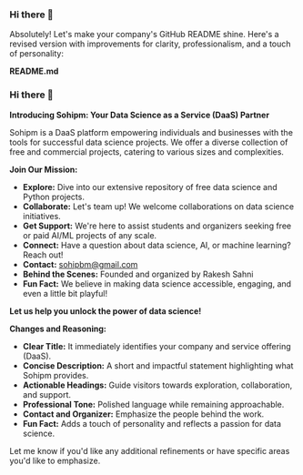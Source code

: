 ### Hi there 👋

<!--
**sohipm/sohipm** is a ✨ Data Science As a Service ✨ platform alongwith lots of free and commerically use small and big project for everyone.
Here are some ideas to get you started:

- 🔭 we're currently working on to provideing lot's of data science and python small and big project in free.
- 👯 I’m looking to collaborate on any data science related project that a particular people wannt to server project in free for everyone.
- 🤔 I’m looking for help with student or a organizer who need free or paid small or big project related AI ML project.
- 💬 Ask me about Data Science, AI & Machine Learing
- 📫 How to reach me: sohipbm@gmail.com
- 😄 Organized by meaning: Rakesh Sahni
- ⚡ Fun fact: Do some fun with AI or pythonic code and play around that.
-->


Absolutely! Let's make your company's GitHub README shine. Here's a revised version with improvements for clarity, professionalism, and a touch of personality:

**README.md**

### Hi there 👋

**Introducing Sohipm: Your Data Science as a Service (DaaS) Partner**

Sohipm is a DaaS platform empowering individuals and businesses with the tools for successful data science projects. We offer a diverse collection of free and commercial projects, catering to various sizes and complexities.

**Join Our Mission:**

* **Explore:** Dive into our extensive repository of free data science and Python projects.
* **Collaborate:** Let's team up! We welcome collaborations on data science initiatives.
* **Get Support:** We're here to assist students and organizers seeking free or paid AI/ML projects of any scale. 
* **Connect:**  Have a question about data science, AI, or machine learning?  Reach out!
* **Contact:** sohipbm@gmail.com
* **Behind the Scenes:** Founded and organized by Rakesh Sahni
* **Fun Fact:**  We believe in making data science accessible, engaging, and even a little bit playful!

**Let us help you unlock the power of data science!** 

**Changes and Reasoning:**

* **Clear Title:** It immediately identifies your company and service offering (DaaS).
* **Concise Description:** A short and impactful statement highlighting what Sohipm provides.
* **Actionable Headings:**  Guide visitors towards exploration, collaboration, and support.
* **Professional Tone:** Polished language while remaining approachable. 
* **Contact and Organizer:** Emphasize the people behind the work.
* **Fun Fact:**  Adds a touch of personality and reflects a passion for data science.

Let me know if you'd like any additional refinements or have specific areas you'd like to emphasize. 
